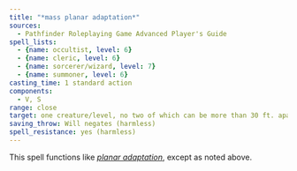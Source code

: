 ```yaml
---
title: "*mass planar adaptation*"
sources:
  - Pathfinder Roleplaying Game Advanced Player's Guide
spell_lists:
  - {name: occultist, level: 6}
  - {name: cleric, level: 6}
  - {name: sorcerer/wizard, level: 7}
  - {name: summoner, level: 6}
casting_time: 1 standard action
components:
  - V, S
range: close
target: one creature/level, no two of which can be more than 30 ft. apart
saving_throw: Will negates (harmless)
spell_resistance: yes (harmless)
---
```


This spell functions like [*planar adaptation*](/spells/planar-adaptation/), except as noted above.

